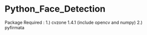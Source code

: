 # Python_Face_Detection
Package Required : 1.) cvzone 1.4.1 (include opencv and numpy) 2.) pyfirmata
